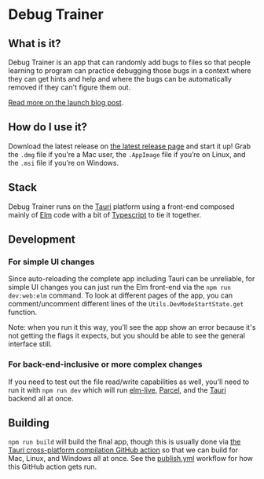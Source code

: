 # Debug Trainer

## What is it?

Debug Trainer is an app that can randomly add bugs to files so that people learning to program can practice debugging those bugs in a context where they can get hints and help and where the bugs can be automatically removed if they can't figure them out.

[Read more on the launch blog post](https://kickstartcoding.online/learn/articles/introducing-debug-trainer-desktop-edition/).

## How do I use it?

Download the latest release on [the latest release page](https://github.com/kickstartcoding/debug_trainer_app/releases/latest) and start it up! Grab the `.dmg` file if you’re a Mac user, the `.AppImage` file if you’re on Linux, and the `.msi` file if you’re on Windows.

## Stack

Debug Trainer runs on the [Tauri](https://tauri.studio) platform using a front-end composed mainly of [Elm](https://elm-lang.org/) code with a bit of [Typescript](https://www.typescriptlang.org/) to tie it together.

## Development

### For simple UI changes

Since auto-reloading the complete app including Tauri can be unreliable, for simple UI changes you can just run the Elm front-end via the `npm run dev:web:elm` command. To look at different pages of the app, you can comment/uncomment different lines of the `Utils.DevModeStartState.get` function. 

Note: when you run it this way, you'll see the app show an error because it's not getting the flags it expects, but you should be able to see the general interface still.

### For back-end-inclusive or more complex changes

If you need to test out the file read/write capabilities as well, you'll need to run it with `npm run dev` which will run [elm-live](https://www.elm-live.com/), [Parcel](https://v2.parceljs.org/), and the [Tauri](https://tauri.studio) backend all at once.

## Building

`npm run build` will build the final app, though this is usually done via [the Tauri cross-platform compilation GitHub action](https://tauri.studio/en/docs/usage/ci-cd/cross-platform/) so that we can build for Mac, Linux, and Windows all at once. See the [publish.yml](.github/workflows/publish.yml) workflow for how this GitHub action gets run.